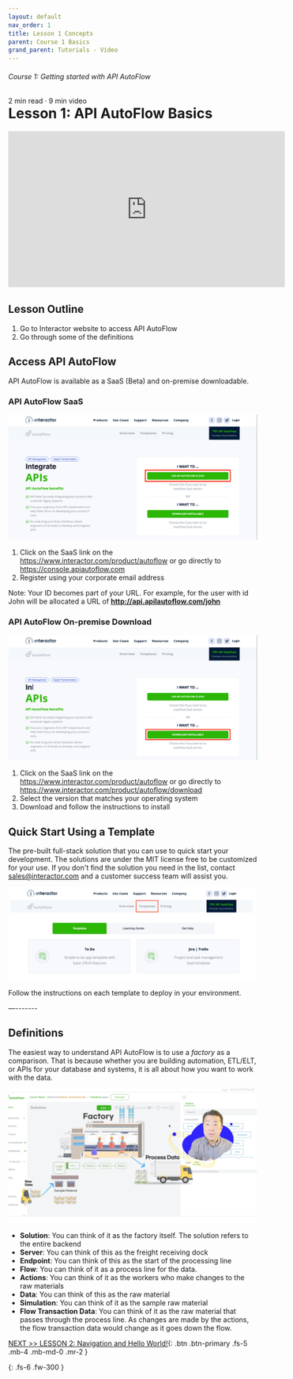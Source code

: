 ```yaml
---
layout: default
nav_order: 1
title: Lesson 1 Concepts
parent: Course 1 Basics
grand_parent: Tutorials - Video
---
```

<h6>Course 1: Getting started with API AutoFlow</h6>
2 min read · 9 min video
<h1 style="margin-top:0">Lesson 1: API AutoFlow Basics</h1>

<iframe width="560" height="315" src="https://www.youtube.com/embed/z2FK4f59DhU" title="YouTube video player" frameborder="0" allow="accelerometer; autoplay; clipboard-write; encrypted-media; gyroscope; picture-in-picture" allowfullscreen></iframe>

## Lesson Outline

1. Go to Interactor website to access API AutoFlow
2. Go through some of the definitions

## Access API AutoFlow
API AutoFlow is available as a SaaS (Beta) and on-premise downloadable.

### API AutoFlow SaaS
![API AutoFlow SaaS Link](/assets/images/website-saas-link.png)

1. Click on the SaaS link on the https://www.interactor.com/product/autoflow or go directly to https://console.apiautoflow.com
2. Register using your corporate email address

Note: Your ID becomes part of your URL.
For example, for the user with id John will be allocated a URL of **http://api.apilautoflow.com/john**

### API AutoFlow On-premise Download
![API AutoFlow SaaS Link](/assets/images/website-download-link.png)

1. Click on the SaaS link on the https://www.interactor.com/product/autoflow or go directly to https://www.interactor.com/product/autoflow/download
2. Select the version that matches your operating system
3. Download and follow the instructions to install


## Quick Start Using a Template
The pre-built full-stack solution that you can use to quick start your development.  The solutions are under the MIT license free to be customized for your use. If you don't find the solution you need in the list, contact sales@interactor.com and a customer success team will assist you.

![API AutoFlow Template Page Link](/assets/images/website-template-link.png)

Follow the instructions on each template to deploy in your environment. 

—-------

## Definitions
The easiest way to understand API AutoFlow is to use a _factory_ as a comparison.  That is because whether you are building automation, ETL/ELT, or APIs for your database and systems, it is all about how you want to work with the data.

![Data processing factory](/assets/images/data-processing-factory.png)

* __Solution__:  You can think of it as the factory itself. The solution refers to the entire backend
* __Server__: You can think of this as the freight receiving dock
* __Endpoint__: You can think of this as the start of the processing line
* __Flow__:  You can think of it as a process line for the data.  
* __Actions__: You can think of it as the workers who make changes to the raw materials
* __Data__: You can think of this as the raw material
* __Simulation__: You can think of it as the sample raw material
* __Flow Transaction Data__: You can think of it as the raw material that passes through the process line.  As changes are made by the actions, the flow transaction data would change as it goes down the flow.

[NEXT >> LESSON 2: Navigation and Hello World!](/docs/tutorial-video/course-basics/lesson-helloworld/){: .btn .btn-primary .fs-5 .mb-4 .mb-md-0 .mr-2 }


{: .fs-6 .fw-300 }